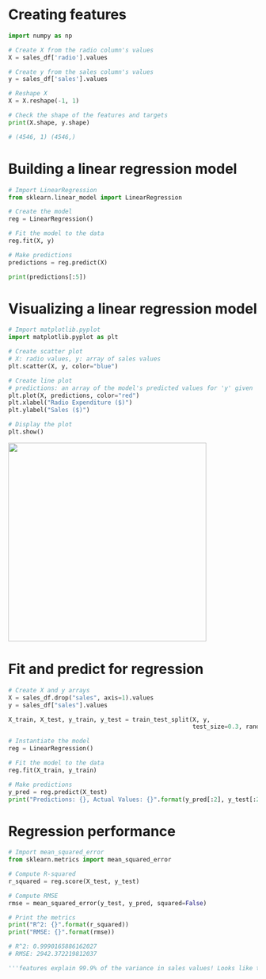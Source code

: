 # Creating features
```py
import numpy as np

# Create X from the radio column's values
X = sales_df['radio'].values

# Create y from the sales column's values
y = sales_df['sales'].values

# Reshape X
X = X.reshape(-1, 1)

# Check the shape of the features and targets
print(X.shape, y.shape)

# (4546, 1) (4546,)
```
# Building a linear regression model
```py
# Import LinearRegression
from sklearn.linear_model import LinearRegression

# Create the model
reg = LinearRegression()

# Fit the model to the data
reg.fit(X, y)

# Make predictions
predictions = reg.predict(X)

print(predictions[:5])
```
# Visualizing a linear regression model
```py
# Import matplotlib.pyplot
import matplotlib.pyplot as plt

# Create scatter plot
# X: radio values, y: array of sales values
plt.scatter(X, y, color="blue")

# Create line plot
# predictions: an array of the model's predicted values for 'y' given 'X'
plt.plot(X, predictions, color="red")
plt.xlabel("Radio Expenditure ($)")
plt.ylabel("Sales ($)")

# Display the plot
plt.show()
```
<img src="https://user-images.githubusercontent.com/51888893/212672525-0a559d1e-7dea-46f0-8670-f08f21816cc5.png" width=400px>

# Fit and predict for regression
```py
# Create X and y arrays
X = sales_df.drop("sales", axis=1).values
y = sales_df["sales"].values

X_train, X_test, y_train, y_test = train_test_split(X, y, 
                                                    test_size=0.3, random_state=42)

# Instantiate the model
reg = LinearRegression()

# Fit the model to the data
reg.fit(X_train, y_train)

# Make predictions
y_pred = reg.predict(X_test)
print("Predictions: {}, Actual Values: {}".format(y_pred[:2], y_test[:2]))
```
# Regression performance
```py
# Import mean_squared_error
from sklearn.metrics import mean_squared_error

# Compute R-squared
r_squared = reg.score(X_test, y_test)

# Compute RMSE
rmse = mean_squared_error(y_test, y_pred, squared=False)

# Print the metrics
print("R^2: {}".format(r_squared))
print("RMSE: {}".format(rmse))

# R^2: 0.9990165886162027
# RMSE: 2942.372219812037

'''features explain 99.9% of the variance in sales values! Looks like this company's advertising strategy is working well!'''
```
